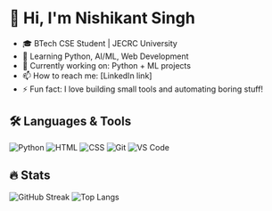 # 👋 Hi, I'm Nishikant Singh
- 🎓 BTech CSE Student | JECRC University
- 🤖 Learning Python, AI/ML, Web Development
- 🔭 Currently working on: Python + ML projects
- 📫 How to reach me: [LinkedIn link]
- ⚡ Fun fact: I love building small tools and automating boring stuff!

## 🛠️ Languages & Tools
![Python](https://img.shields.io/badge/Python-3776AB?logo=python&logoColor=white)
![HTML](https://img.shields.io/badge/HTML5-E34F26?logo=html5&logoColor=white)
![CSS](https://img.shields.io/badge/CSS3-1572B6?logo=css3&logoColor=white)
![Git](https://img.shields.io/badge/Git-F05032?logo=git&logoColor=white)
![VS Code](https://img.shields.io/badge/VS_Code-007ACC?logo=visual-studio-code&logoColor=white)

## 🔥 Stats
![GitHub Streak](https://github-readme-streak-stats.herokuapp.com/?user=Nishikant7777)
![Top Langs](https://github-readme-stats.vercel.app/api/top-langs/?username=Nishikant7777&layout=compact)

